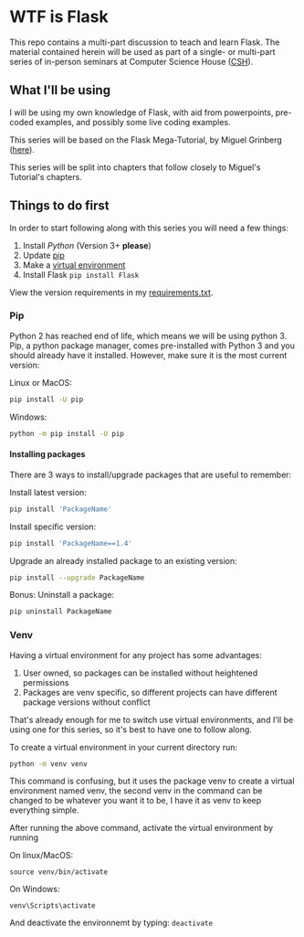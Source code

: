 # WTF is Flask
This repo contains a multi-part discussion to teach and learn Flask. The
material contained herein will be used as part of a single- or multi-part
series of in-person seminars at Computer Science House
([CSH](https://csh.rit.edu)).

## What I'll be using
I will be using my own knowledge of Flask, with aid from powerpoints, pre-coded
examples, and possibly some live coding examples.

This series will be based on the Flask Mega-Tutorial, by Miguel Grinberg
([here](https://blog.miguelgrinberg.com/post/the-flask-mega-tutorial-part-i-hello-world)).

This series will be split into chapters that follow closely to Miguel's
Tutorial's chapters.

## Things to do first
In order to start following along with this series you will need a few things:

1. Install *Python* (Version 3+ **__please__**)
2. Update [pip](#pip)
3. Make a [virtual environment](#venv)
4. Install Flask `pip install Flask`

View the version requirements in my [requirements.txt](requirements.txt).

### Pip
Python 2 has reached end of life, which means we will be using python 3.
Pip, a python package manager, comes pre-installed with Python 3 and you
should already have it installed. However, make sure it is the most current
version:

Linux or MacOS:
```Bash
pip install -U pip
```

Windows:
```Bash
python -m pip install -U pip
```

#### Installing packages
There are 3 ways to install/upgrade packages that are useful to remember:

Install latest version:
```Bash
pip install 'PackageName'
```

Install specific version:
```Bash
pip install 'PackageName==1.4'
```

Upgrade an already installed package to an existing version:
```Bash
pip install --upgrade PackageName
```

Bonus: Uninstall a package:
```Bash
pip uninstall PackageName
```

### Venv
Having a virtual environment for any project has some advantages:
1. User owned, so packages can be installed without heightened permissions
2. Packages are venv specific, so different projects can have different package
versions without conflict

That's already enough for me to switch use virtual environments, and I'll be
using one for this series, so it's best to have one to follow along.

To create a virtual environment in your current directory run:
```Bash
python -m venv venv 
```
This command is confusing, but it uses the package venv to create a virtual
environment named venv, the second venv in the command can be changed to be
whatever you want it to be, I have it as venv to keep everything simple.

After running the above command, activate the virtual environment by running

On linux/MacOS:
```
source venv/bin/activate
```

On Windows:
```
venv\Scripts\activate
```

And deactivate the environnemt by typing: `deactivate`

